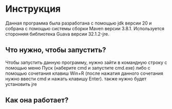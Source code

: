 # Инструкция
Данная программа была разработана с помощью jdk версии 20 и собрана с помощью системы сборки Maven версии 3.8.1.
Используется сторонняя библиотека Guava версии 32.1.2-jre.

## Что нужно, чтобы запустить?
Чтобы запустить данную программу, нужно зайти в командную строку с помощью меню Пуск (наберите cmd и запустите cmd.exe) либо с помощью сочетания клавиш Win+R (после нажатия данного сочетания нужно ввести cmd и нажать клавишу Enter).
также нужно будет установить jre

## Как она работает?


